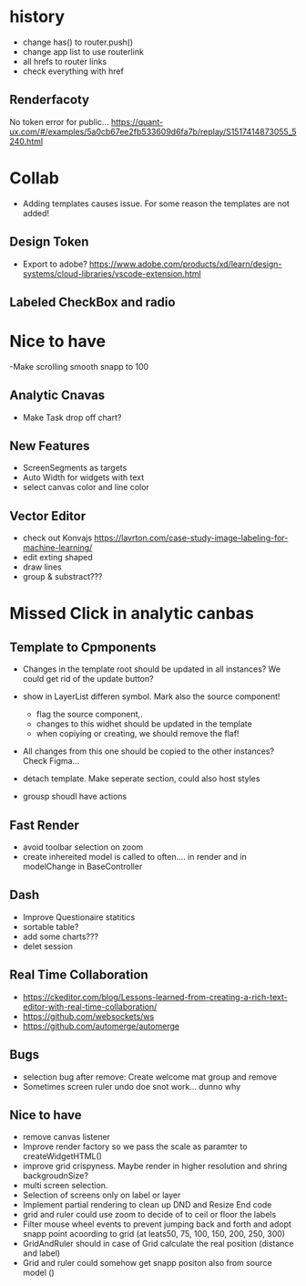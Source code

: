 
# history
 - change has() to router.push()
 - change app list to use routerlink
 - all hrefs to router links
 - check everything with href

## Renderfacoty
  No token error for public...  https://quant-ux.com/#/examples/5a0cb67ee2fb533609d6fa7b/replay/S1517414873055_5240.html

# Collab
  - Adding templates causes issue. For some reason the templates are not added!

## Design Token
  - Export to adobe? https://www.adobe.com/products/xd/learn/design-systems/cloud-libraries/vscode-extension.html

## Labeled CheckBox and radio

# Nice to have
 -Make scrolling smooth snapp to 100
## Analytic Cnavas
 - Make Task drop off chart?

## New Features
 - ScreenSegments as targets
 - Auto Width for widgets with text
 - select canvas color and line color

## Vector Editor
- check out Konvajs https://lavrton.com/case-study-image-labeling-for-machine-learning/
- edit exting shaped
- draw lines
- group & substract???

# Missed Click in analytic canbas

## Template to Cpmponents
 - Changes in the template root should be updated in all instances? We could get rid of the update button?
 - show in LayerList differen symbol. Mark also the source component!
    - flag the source component,.
    - changes to this widhet should be updated in the template
    - when copiying or creating, we should remove the flaf!

- All changes from this one should be copied to the other instances? Check Figma...
 - detach template. Make seperate section, could also host styles
 - grousp shoudl have actions

## Fast Render
- avoid toolbar selection on zoom
- create inhereited model is called to often.... in render and in modelChange in BaseController

## Dash
 - Improve Questionaire statitics
  - sortable table?
  - add some charts???
 - delet session

## Real Time Collaboration
 - https://ckeditor.com/blog/Lessons-learned-from-creating-a-rich-text-editor-with-real-time-collaboration/
 - https://github.com/websockets/ws
 - https://github.com/automerge/automerge

## Bugs
 - selection bug after remove: Create welcome mat group and remove
 - Sometimes screen ruler undo doe snot work... dunno why

## Nice to have
  - remove canvas listener
  - Improve render factory so we pass the scale as paramter to createWidgetHTML()
  - improve grid crispyness. Maybe render in higher resolution and shring backgroudnSize?
  - multi screen selection.
  - Selection of screens only on label or layer
  - Implement partial rendering to clean up DND and Resize End code
  - grid and ruler could use zoom to decide of to ceil or floor the labels
  - Filter mouse wheel events to prevent jumping back and forth and adopt snapp point acoording to grid (at leats50, 75, 100, 150, 200, 250, 300)
  - GridAndRuler should in case of Grid calculate the real position (distance and label)
  - Grid and ruler could somehow get snapp positon also from source model ()